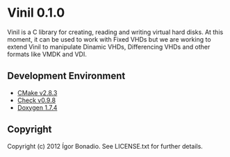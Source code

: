 Vinil 0.1.0
===========

Vinil is a C library for creating, reading and writing virtual hard disks. At this moment, it can be used to work with Fixed VHDs but we are working to extend Vinil to manipulate Dinamic VHDs, Differencing VHDs and other formats like VMDK and VDI.

Development Environment
-----------------------

- [CMake v2.8.3](http://www.cmake.org "CMake v2.8.3")
- [Check v0.9.8](http://check.sourceforge.net "Check v0.9.8")
- [Doxygen 1.7.4](www.doxygen.org/ "Doxygen 1.7.4")

Copyright
---------

Copyright (c) 2012 Ígor Bonadio. See LICENSE.txt for
further details.